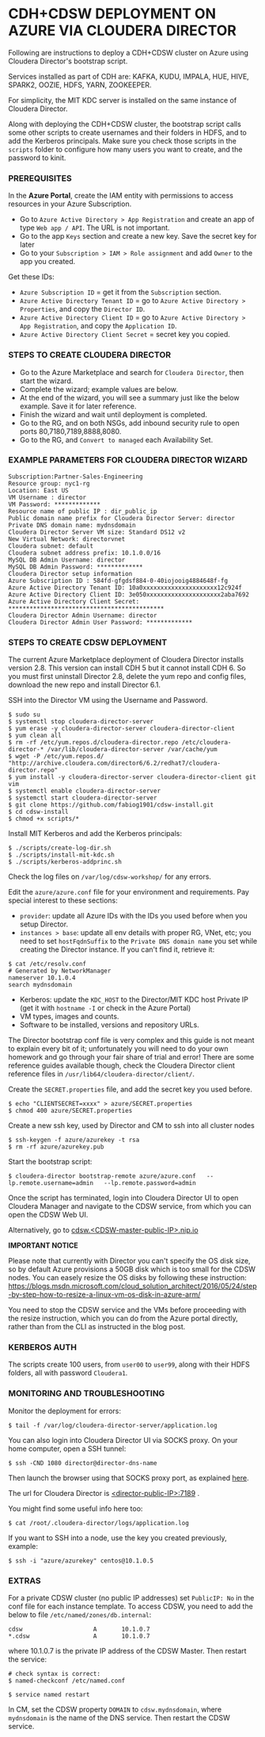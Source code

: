 # CDH+CDSW DEPLOYMENT ON AZURE VIA CLOUDERA DIRECTOR

Following are instructions to deploy a CDH+CDSW cluster on Azure using Cloudera Director's bootstrap script.

Services installed as part of CDH are: KAFKA, KUDU, IMPALA, HUE, HIVE, SPARK2, OOZIE, HDFS, YARN, ZOOKEEPER.

For simplicity, the MIT KDC server is installed on the same instance of Cloudera Director. 

Along with deploying the CDH+CDSW cluster, the bootstrap script calls some other scripts 
to create usernames and their folders in HDFS, and to add the Kerberos principals. 
Make sure you check those scripts in the `scripts` folder to configure how many users you want to create, and the password to kinit.

### PREREQUISITES

In the **Azure Portal**, create the IAM entity with permissions to access resources in your Azure Subscription.

- Go to `Azure Active Directory > App Registration` and create an app of type `Web app / API`. The URL is not important.
- Go to the app `Keys` section and create a new key. Save the secret key for later
- Go to your `Subscription > IAM > Role assignment` and add `Owner` to the app you created.

Get these IDs:

- `Azure Subscription ID` = get it from the `Subscription` section.
- `Azure Active Directory Tenant ID` = go to `Azure Active Directory > Properties`, and copy the `Director ID`.
- `Azure Active Directory Client ID` = go to `Azure Active Directory > App Registration`, and copy the `Application ID`.
- `Azure Active Directory Client Secret` = secret key you copied.

### STEPS TO CREATE CLOUDERA DIRECTOR

- Go to the Azure Marketplace and search for `Cloudera Director`, then start the wizard.
- Complete the wizard; example values are below. 
- At the end of the wizard, you will see a summary just like the below example. Save it for later reference.
- Finish the wizard and wait until deployment is completed. 
- Go to the RG, and on both NSGs, add inbound security rule to open ports 80,7180,7189,8888,8080.
- Go to the RG, and `Convert to managed` each Availability Set.


### EXAMPLE PARAMETERS FOR CLOUDERA DIRECTOR WIZARD
```
Subscription:Partner-Sales-Engineering
Resource group: nyc1-rg
Location: East US
VM Username : director
VM Password: *************
Resource name of public IP : dir_public_ip
Public domain name prefix for Cloudera Director Server: director
Private DNS domain name: mydnsdomain
Cloudera Director Server VM size: Standard DS12 v2
New Virtual Network: directorvnet
Cloudera subnet: default
Cloudera subnet address prefix: 10.1.0.0/16
MySQL DB Admin Username: director
MySQL DB Admin Password: *************
Cloudera Director setup information
Azure Subscription ID : 584fd-gfgdsf884-0-40iojooig4884648f-fg
Azure Active Directory Tenant ID: 10a0xxxxxxxxxxxxxxxxxxxxx12c924f
Azure Active Directory Client ID: 3e050xxxxxxxxxxxxxxxxxxxxx2aba7692
Azure Active Directory Client Secret: ********************************************
Cloudera Director Admin Username: director
Cloudera Director Admin User Password: *************
```

### STEPS TO CREATE CDSW DEPLOYMENT

The current Azure Marketplace deployment of Cloudera Director installs version 2.8. This version can install CDH 5 but it cannot install CDH 6. So you must first uninstall Director 2.8, delete the yum repo and config files, download the new repo and install Director 6.1.

SSH into the Director VM using the Username and Password.

```
$ sudo su 
$ systemctl stop cloudera-director-server
$ yum erase -y cloudera-director-server cloudera-director-client
$ yum clean all
$ rm -rf /etc/yum.repos.d/cloudera-director.repo /etc/cloudera-director-* /var/lib/cloudera-director-server /var/cache/yum
$ wget -P /etc/yum.repos.d/ "http://archive.cloudera.com/director6/6.2/redhat7/cloudera-director.repo"
$ yum install -y cloudera-director-server cloudera-director-client git vim
$ systemctl enable cloudera-director-server
$ systemctl start cloudera-director-server
$ git clone https://github.com/fabiog1901/cdsw-install.git
$ cd cdsw-install
$ chmod +x scripts/*
```

Install MIT Kerberos and add the Kerberos principals:

```
$ ./scripts/create-log-dir.sh
$ ./scripts/install-mit-kdc.sh
$ ./scripts/kerberos-addprinc.sh
```
Check the log files on ```/var/log/cdsw-workshop/``` for any errors.

Edit the `azure/azure.conf` file for your environment and requirements. Pay special interest to these sections:

- `provider`: update all Azure IDs with the IDs you used before when you setup Director.
- `instances > base`: update all env details with proper RG, VNet, etc; you need to set `hostFqdnSuffix` to the `Private DNS domain name` you set while creating the Director instance. If you can't find it, retrieve it:

```
$ cat /etc/resolv.conf
# Generated by NetworkManager
nameserver 10.1.0.4
search mydnsdomain
```

- Kerberos: update the `KDC_HOST` to the Director/MIT KDC host Private IP (get it with `hostname -I` or check in the Azure Portal)
- VM types, images and counts.
- Software to be installed, versions and repository URLs.

The Director bootstrap conf file is very complex and this guide is not meant to explain every bit of it; 
unfortunately you will need to do your own homework and go through your fair share of trial and error!
There are some reference guides available though, check the Cloudera Director client reference files in ```/usr/lib64/cloudera-director/client/```.


Create the `SECRET.properties` file, and add the secret key you used before.

```
$ echo "CLIENTSECRET=xxxx" > azure/SECRET.properties
$ chmod 400 azure/SECRET.properties
```

Create a new ssh key, used by Director and CM to ssh into all cluster nodes

```
$ ssh-keygen -f azure/azurekey -t rsa
$ rm -rf azure/azurekey.pub
```

Start the bootstrap script:
```
$ cloudera-director bootstrap-remote azure/azure.conf   --lp.remote.username=admin   --lp.remote.password=admin
```

Once the script has terminated, login into Cloudera Director UI to open Cloudera Manager and navigate to the CDSW service, from which you can open the CDSW Web UI.

Alternatively, go to [cdsw.\<CDSW-master-public-IP\>.nip.io](cdsw.<CDSW-master-public-IP>.nip.io) 

**IMPORTANT NOTICE**

Please note that currently with Director you can't specify the OS disk size, so by default Azure provisions a 50GB disk which is too small for the CDSW nodes. You can easely resize the OS disks by following these instruction:
https://blogs.msdn.microsoft.com/cloud_solution_architect/2016/05/24/step-by-step-how-to-resize-a-linux-vm-os-disk-in-azure-arm/

You need to stop the CDSW service and the VMs before proceeding with the resize instruction, which you can do from the Azure portal directly, rather than from the CLI as instructed in the blog post.

### KERBEROS AUTH

The scripts create 100 users, from `user00` to `user99`, along with their HDFS folders, all with password `Cloudera1`.

### MONITORING AND TROUBLESHOOTING

Monitor the deployment for errors:

```
$ tail -f /var/log/cloudera-director-server/application.log
```

You can also login into Cloudera Director UI via SOCKS proxy. On your home computer, open a SSH tunnel:

```
$ ssh -CND 1080 director@director-dns-name
```

Then launch the browser using that SOCKS proxy port, as explained [here](https://www.cloudera.com/documentation/director/latest/topics/director_get_started_azure_socks.html#concept_b4z_trl_zw). 

The url for Cloudera Director is [\<director-public-IP\>:7189](http://<director-public-IP>:7189) .

You might find some useful info here too:

```
$ cat /root/.cloudera-director/logs/application.log
```

If you want to SSH into a node, use the key you created previously, example:

```
$ ssh -i "azure/azurekey" centos@10.1.0.5
```

### EXTRAS

For a private CDSW cluster (no public IP addresses) set `PublicIP: No` in the conf file for each instance template. To access CDSW, you need to add the below to file `/etc/named/zones/db.internal`:

```
cdsw                    A       10.1.0.7
*.cdsw                  A       10.1.0.7
```

where 10.1.0.7 is the private IP address of the CDSW Master. Then restart the service:

```
# check syntax is correct:
$ named-checkconf /etc/named.conf

$ service named restart 
```

In CM, set the CDSW property `DOMAIN` to `cdsw.mydnsdomain`, where `mydnsdomain` is the name of the DNS service. 
Then restart the CDSW service.



